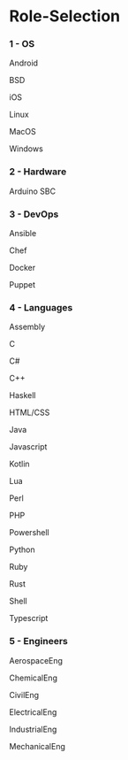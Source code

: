 # Role-Selection

### 1 - OS
Android

BSD

iOS

Linux

MacOS

Windows

### 2 - Hardware
Arduino
SBC

### 3 - DevOps
Ansible

Chef

Docker

Puppet

### 4 - Languages
Assembly

C

C#

C++

Haskell

HTML/CSS

Java

Javascript

Kotlin

Lua

Perl

PHP

Powershell

Python

Ruby

Rust

Shell

Typescript

### 5 - Engineers
AerospaceEng

ChemicalEng

CivilEng

ElectricalEng

IndustrialEng

MechanicalEng
